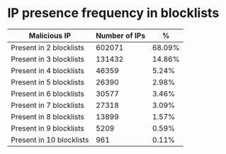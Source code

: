 # IP presence frequency in blocklists
| Malicious IP | Number of IPs | % |
|----|----|----|
| Present in 2 blocklists | 602071 | 68.09% |
| Present in 3 blocklists | 131432 | 14.86% |
| Present in 4 blocklists | 46359 | 5.24% |
| Present in 5 blocklists | 26390 | 2.98% |
| Present in 6 blocklists | 30577 | 3.46% |
| Present in 7 blocklists | 27318 | 3.09% |
| Present in 8 blocklists | 13899 | 1.57% |
| Present in 9 blocklists | 5209 | 0.59% |
| Present in 10 blocklists | 961 | 0.11% |
